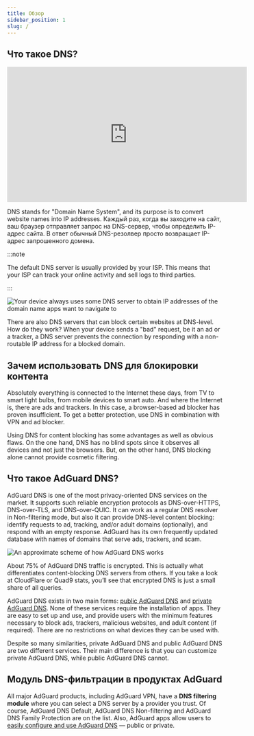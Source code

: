 ```yaml
---
title: Обзор
sidebar_position: 1
slug: /
---
```


## Что такое DNS?

<iframe width="560" height="315" class="youtube-video" src="https://www.youtube-nocookie.com/embed/MSp7Ki03-LI" title="YouTube video player" frameborder="0" allow="accelerometer; autoplay; clipboard-write; encrypted-media; gyroscope; picture-in-picture" allowfullscreen></iframe>

DNS stands for "Domain Name System", and its purpose is to convert website names into IP addresses. Каждый раз, когда вы заходите на сайт, ваш браузер отправляет запрос на DNS-сервер, чтобы определить IP-адрес сайта. В ответ обычный DNS-резолвер просто возвращает IP-адрес запрошенного домена.

:::note

The default DNS server is usually provided by your ISP. This means that your ISP can track your online activity and sell logs to third parties.

:::

![Your device always uses some DNS server to obtain IP addresses of the domain name apps want to navigate to](https://cdn.adtidy.org/content/blog/articles/dns-cbs/scr1.png)

There are also DNS servers that can block certain websites at DNS-level. How do they work? When your device sends a "bad" request, be it an ad or a tracker, a DNS server prevents the connection by responding with a non-routable IP address for a blocked domain.

## Зачем использовать DNS для блокировки контента

Absolutely everything is connected to the Internet these days, from TV to smart light bulbs, from mobile devices to smart auto. And where the Internet is, there are ads and trackers. In this case, a browser-based ad blocker has proven insufficient. To get a better protection, use DNS in combination with VPN and ad blocker.

Using DNS for content blocking has some advantages as well as obvious flaws. On the one hand, DNS has no blind spots since it observes all devices and not just the browsers. But, on the other hand, DNS blocking alone cannot provide cosmetic filtering.

## Что такое AdGuard DNS?

AdGuard DNS is one of the most privacy-oriented DNS services on the market. It supports such reliable encryption protocols as DNS-over-HTTPS, DNS-over-TLS, and DNS-over-QUIC. It can work as a regular DNS resolver in Non-filtering mode, but also it can provide DNS-level content blocking: identify requests to ad, tracking, and/or adult domains (optionally), and respond with an empty response. AdGuard has its own frequently updated database with names of domains that serve ads, trackers, and scam.

![An approximate scheme of how AdGuard DNS works](https://cdn.adtidy.org/public/Adguard/Blog/scr2.png)

About 75% of AdGuard DNS traffic is encrypted. This is actually what differentiates content-blocking DNS servers from others. If you take a look at CloudFlare or Quad9 stats, you’ll see that encrypted DNS is just a small share of all queries.

AdGuard DNS exists in two main forms: [public AdGuard DNS](public-dns/overview) and [private AdGuard DNS](private-dns/overview). None of these services require the installation of apps. They are easy to set up and use, and provide users with the minimum features necessary to block ads, trackers, malicious websites, and adult content (if required). There are no restrictions on what devices they can be used with.

Despite so many similarities, private AdGuard DNS and public AdGuard DNS are two different services. Their main difference is that you can customize private AdGuard DNS, while public AdGuard DNS cannot.

## Модуль DNS-фильтрации в продуктах AdGuard

All major AdGuard products, including AdGuard VPN, have a **DNS filtering module** where you can select a DNS server by a provider you trust. Of course, AdGuard DNS Default, AdGuard DNS Non-filtering and AdGuard DNS Family Protection are on the list. Also, AdGuard apps allow users to [easily configure and use AdGuard DNS](https://adguard-dns.io/public-dns.html) — public or private.
